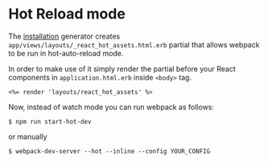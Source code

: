 # Hot Reload mode

The [installation](installation.md) generator creates `app/views/layouts/_react_hot_assets.html.erb` partial that allows webpack to be run in hot-auto-reload mode.

In order to make use of it simply render the partial before your React components in `application.html.erb` inside `<body>` tag.

```erb
<%= render 'layouts/react_hot_assets' %>
```

Now, instead of watch mode you can run webpack as follows:

    $ npm run start-hot-dev

or manually

    $ webpack-dev-server --hot --inline --config YOUR_CONFIG
